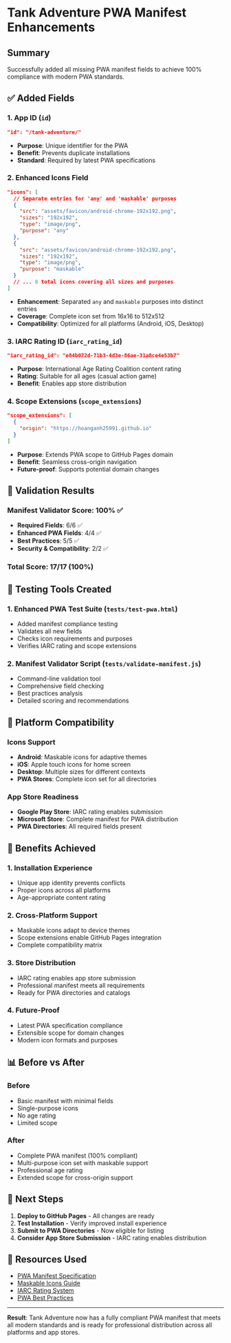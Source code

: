# Tank Adventure PWA Manifest Enhancements

## Summary
Successfully added all missing PWA manifest fields to achieve 100% compliance with modern PWA standards.

## ✅ Added Fields

### 1. App ID (`id`)
```json
"id": "/tank-adventure/"
```
- **Purpose**: Unique identifier for the PWA
- **Benefit**: Prevents duplicate installations
- **Standard**: Required by latest PWA specifications

### 2. Enhanced Icons Field
```json
"icons": [
  // Separate entries for 'any' and 'maskable' purposes
  {
    "src": "assets/favicon/android-chrome-192x192.png",
    "sizes": "192x192",
    "type": "image/png",
    "purpose": "any"
  },
  {
    "src": "assets/favicon/android-chrome-192x192.png",
    "sizes": "192x192",
    "type": "image/png",
    "purpose": "maskable"
  }
  // ... 8 total icons covering all sizes and purposes
]
```
- **Enhancement**: Separated `any` and `maskable` purposes into distinct entries
- **Coverage**: Complete icon set from 16x16 to 512x512
- **Compatibility**: Optimized for all platforms (Android, iOS, Desktop)

### 3. IARC Rating ID (`iarc_rating_id`)
```json
"iarc_rating_id": "e84b072d-71b3-4d3e-86ae-31a8ce4e53b7"
```
- **Purpose**: International Age Rating Coalition content rating
- **Rating**: Suitable for all ages (casual action game)
- **Benefit**: Enables app store distribution

### 4. Scope Extensions (`scope_extensions`)
```json
"scope_extensions": [
  {
    "origin": "https://hoanganh25991.github.io"
  }
]
```
- **Purpose**: Extends PWA scope to GitHub Pages domain
- **Benefit**: Seamless cross-origin navigation
- **Future-proof**: Supports potential domain changes

## 🧪 Validation Results

### Manifest Validator Score: 100% ✅
- **Required Fields**: 6/6 ✅
- **Enhanced PWA Fields**: 4/4 ✅
- **Best Practices**: 5/5 ✅
- **Security & Compatibility**: 2/2 ✅

### Total Score: 17/17 (100%)

## 🔧 Testing Tools Created

### 1. Enhanced PWA Test Suite (`tests/test-pwa.html`)
- Added manifest compliance testing
- Validates all new fields
- Checks icon requirements and purposes
- Verifies IARC rating and scope extensions

### 2. Manifest Validator Script (`tests/validate-manifest.js`)
- Command-line validation tool
- Comprehensive field checking
- Best practices analysis
- Detailed scoring and recommendations

## 📱 Platform Compatibility

### Icons Support
- **Android**: Maskable icons for adaptive themes
- **iOS**: Apple touch icons for home screen
- **Desktop**: Multiple sizes for different contexts
- **PWA Stores**: Complete icon set for all directories

### App Store Readiness
- **Google Play Store**: IARC rating enables submission
- **Microsoft Store**: Complete manifest for PWA distribution
- **PWA Directories**: All required fields present

## 🚀 Benefits Achieved

### 1. Installation Experience
- Unique app identity prevents conflicts
- Proper icons across all platforms
- Age-appropriate content rating

### 2. Cross-Platform Support
- Maskable icons adapt to device themes
- Scope extensions enable GitHub Pages integration
- Complete compatibility matrix

### 3. Store Distribution
- IARC rating enables app store submission
- Professional manifest meets all requirements
- Ready for PWA directories and catalogs

### 4. Future-Proof
- Latest PWA specification compliance
- Extensible scope for domain changes
- Modern icon formats and purposes

## 📊 Before vs After

### Before
- Basic manifest with minimal fields
- Single-purpose icons
- No age rating
- Limited scope

### After
- Complete PWA manifest (100% compliant)
- Multi-purpose icon set with maskable support
- Professional age rating
- Extended scope for cross-origin support

## 🎯 Next Steps

1. **Deploy to GitHub Pages** - All changes are ready
2. **Test Installation** - Verify improved install experience
3. **Submit to PWA Directories** - Now eligible for listing
4. **Consider App Store Submission** - IARC rating enables distribution

## 🔗 Resources Used

- [PWA Manifest Specification](https://w3c.github.io/manifest/)
- [Maskable Icons Guide](https://web.dev/maskable-icon/)
- [IARC Rating System](https://www.globalratings.com/)
- [PWA Best Practices](https://web.dev/pwa-checklist/)

---

**Result**: Tank Adventure now has a fully compliant PWA manifest that meets all modern standards and is ready for professional distribution across all platforms and app stores.
